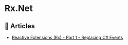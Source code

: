 # Rx.Net

## 📕 Articles
- [Reactive Extensions (Rx) - Part 1 - Replacing C# Events](https://rehansaeed.com/reactive-extensions-part1-replacing-events/)